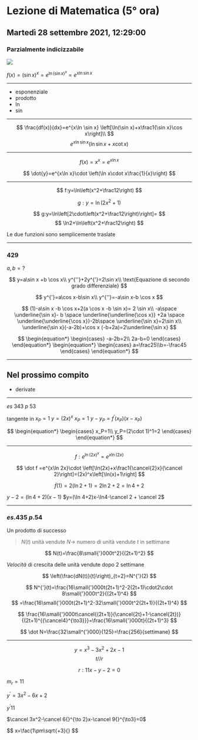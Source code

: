 # Lezione di Matematica (5° ora)
## Martedì 28 settembre 2021, 12:29:00

### Parzialmente indicizzabile

![](https://i.imgur.com/6TDymk5.jpg)


$f(x)=\left(\sin x\right)^x=e^{\ln(\sin x)^x}=e^{x\ln\sin x}$

---

* esponenziale
* prodotto
* $\ln$
* $\sin$


---

$$
\frac{df(x)}{dx}=e^{x\ln \sin x} \left[\ln(\sin x)+x\frac1{\sin x}\cos x\right]\\
$$
$$
e^{x\ln \sin x}\left(\ln \sin x +x \cot x \right)
$$

---

$$
f(x)=x^x=e^{x\ln x}
$$

$$
\dot{y}=e^{x\ln x}\cdot \left(\ln x\cdot  x\frac{1}{x}\right)
$$

---

$$
f:y=\ln\left(x^2+\frac12\right)
$$


$$
g:y=\ln(2x^2+1)
$$


$$
g:y=\ln\left[2\cdot\left(x^2+\frac12\right)\right]=
$$
$$
\ln2+\ln\left(x^2+\frac12\right)
$$


Le due funzioni sono semplicemente traslate


---

### $429$


$a,b = ?$

$$
y=a\sin x +b \cos x\\
y^{''}+2y^{'}=2\sin x\\
\text{Equazione di secondo grado differenziale}
$$


$$
y^{'}=a\cos x-b\sin x\\
y^{''}=-a\sin x-b \cos x
$$


$$
(1)-a\sin x -b \cos x+2(a \cos x -b \sin x)= 2 \sin x\\
-a\space \underline{\sin x}- b \space \underline{\underline{\cos x}} +2a \space \underline{\underline{\cos x}}-2b\space \underline{\sin x}=2\sin x\\
\underline{\sin x}(-a-2b)+\cos x (-b+2a)=2\underline{\sin x}
$$

$$
\begin{equation*} \begin{cases}
-a-2b=2\\
2a-b=0
 \end{cases} \end{equation*}
 \begin{equation*} \begin{cases} a=\frac25\\b=-\frac45 \end{cases} \end{equation*}
$$


---

## Nel prossimo compito
* derivate

---

$es$ $343$ $p$ $53$

tangente in $x_P=1$
$y=(2x)^x$   $x_P=1$ $y-y_P=f^{'}(x_P)(x-x_P)$



$$
\begin{equation*} \begin{cases}
x_P=1\\
y_P=(2\cdot 1)^1=2 \end{cases} \end{equation*}
$$

---

$$
f:e^{\ln(2x)^x}=e^{x\ln(2x)}
$$


$$
\dot f =e^{x\ln 2x}\cdot \left[\ln(2x)+x\frac1{\cancel{2}x}{\cancel 2}\right]=(2x)^x\left[\ln(x)+1\right]
$$


$$
\dot f(1)=2(\ln2+1)=2\ln2+2=\ln4+2
$$



$y-2=(\ln 4+2)(x-1)$
$y=(\ln 4+2)x-\ln4-\cancel 2 + \cancel 2$

---
### $es.435$ $p.54$
Un prodotto di successo

> $N(t)$ unità vendute $N\to$ numero di unità vendute
> $t$ in settimane 

$$
N(t)=\frac{8\small{'}000t^2}{(2t+1)^2}
$$

$Velocità$ di crescita delle unità vendute dopo $2$ settimane

$$
\left(\frac{dN(t)}{t}\right)_{t=2}=N^{'}(2)
$$


$$
N^{'}(t)=\frac{16\small{'}000t(2t+1)^2-2(2t+1)\cdot2\cdot 8\small{'}000t^2}{(2t+1)^4}
$$
$$
=\frac{16\small{'}000t(2t+1)^2-32\small{'}000t^2(2t+1)}{(2t+1)^4}
$$

$$
\frac{16\small{'}000t\cancel{(2t+1)}(\cancel{2t}+1-\cancel{2t})}{(2t+1)^{{\cancel4}^{\to3}}}=\frac{16\small{'}000t}{(2t+1)^3}
$$


$$
\dot N=\frac{32\small^{'}000}{125}=\frac{256}{settimane}
$$

---
$$
y=x^3-3x^2+2x-1
$$
$$
t//r
$$

$$
r:11x-y-2=0
$$


$m_r=11$

$y^{'}=3x^2-6x+2$

$y^{'}11$

$\cancel 3x^2-\cancel 6{}^{\to 2}x-\cancel 9{}^{\to3}=0$

$$
x=\fac{1\pm\sqrt{\+3}{}
$$
<!--stackedit_data:
eyJoaXN0b3J5IjpbNjM0Mzk0NzI1LC0xMDc4NzgzMjkyLDY2Mz
M4MTcyMCw4MjgyNjU2NDcsMTM5NDA0NTg0NiwxMDkwMjY0ODc0
XX0=
-->